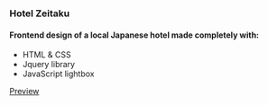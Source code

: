 ### Hotel Zeitaku
#### Frontend design of a local Japanese hotel made completely with:
* HTML & CSS
* Jquery library
* JavaScript lightbox

[Preview](https://hotelzeitaku.netlify.app/)

